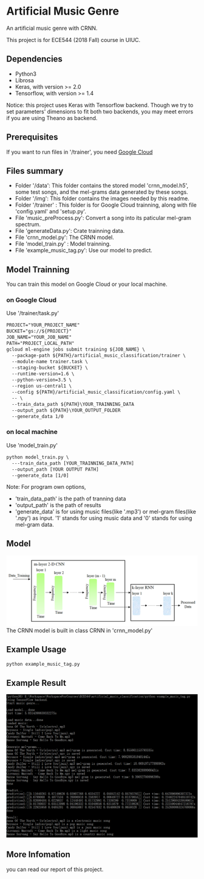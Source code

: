 # Artificial Music Genre

An artificial music genre with CRNN.

This project is for ECE544 (2018 Fall) course in UIUC.

## Dependencies
* Python3
* Librosa
* Keras, with version >= 2.0
* Tensorflow, with version >= 1.4

Notice: this project uses Keras with Tensorflow backend. Though we try to set parameters' dimensions to fit both two backends, you may meet errors if you are using Theano as backend.

## Prerequisites
If you want to run files in '/trainer', you need [Google Cloud](https://cloud.google.com)

## Files summary
* Folder '/data': This folder contains the stored model 'crnn_model.h5', some test songs, and the mel-grams data generated by these songs.
* Folder '/img': This folder contains the images needed by this readme.
* Folder '/trainer' : This folder is for Google Cloud trainning, along with file 'config.yaml' and 'setup.py'.
* File 'music_preProcess.py': Convert a song into its paticular mel-gram spectrum. 
* File 'generateData.py': Crate trainning data.
* File 'crnn_model.py': The CRNN model.
* File 'model_train.py' : Model trainning.
* File 'example_music_tag.py': Use our model to predict.

## Model Trainning
You can train this model on Google Cloud or your local machine.
### on Google Cloud
Use '/trainer/task.py'
```
PROJECT="YOUR_PROJECT_NAME"
BUCKET="gs://${PROJECT}"
JOB_NAME="YOUR_JOB_NAME"
PATH="PROJECT_LOCAL_PATH"
gcloud ml-engine jobs submit training ${JOB_NAME} \
  --package-path ${PATH}/artificial_music_classification/trainer \
  --module-name trainer.task \
  --staging-bucket ${BUCKET} \
  --runtime-version=1.6 \
  --python-version=3.5 \
  --region us-central1 \
  --config ${PATH}/artificial_music_classification/config.yaml \
  -- \
  --train_data_path ${PATH}\YOUR_TRAINNING_DATA
  --output_path ${PATH}\YOUR_OUTPUT_FOLDER
  --generate_data 1/0
```
### on local machine
Use 'model_train.py'
```
python model_train.py \
  ---train_data_path [YOUR_TRAINNING_DATA_PATH]
  --output_path [YOUR OUTPUT PATH]
  --generate_data [1/0]
```
Note: For program own options, 
* 'train_data_path' is the path of tranning data
* 'output_path' is the path of results
* 'generate_data' is for using music files(like '.mp3') or mel-gram files(like '.npy') as input. '1' stands for using music data and '0' stands for using mel-gram data.

## Model
![CRNN](https://github.com/sdywtzymy/artificial_music_classification/blob/master/img/crnn.png "CRNN model")
The CRNN model is built in class CRNN in 'crnn_model.py'

## Example Usage
```
python example_music_tag.py
```

## Example Result
![result](https://github.com/sdywtzymy/artificial_music_classification/blob/master/img/result.png "result")

## More Infomation
you can read our report of this project.
